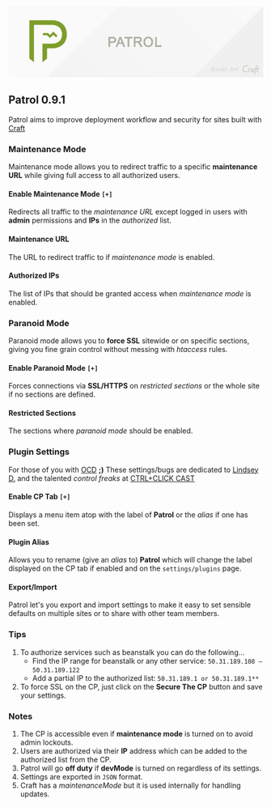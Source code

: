![Patrol](resources/etc/patrol.png)

## Patrol 0.9.1
Patrol aims to improve deployment workflow and security for sites built with [Craft](http://buildwithcraft.com)

### Maintenance Mode
Maintenance mode allows you to redirect traffic to a specific **maintenance URL** while giving full access to all authorized users.

#### Enable Maintenance Mode `[+]`
Redirects all traffic to the _maintenance URL_ except logged in users with **admin** permissions and **IPs** in the _authorized_ list.

#### Maintenance URL
The URL to redirect traffic to if _maintenance mode_ is enabled.

#### Authorized IPs
The list of IPs that should be granted access when _maintenance mode_ is enabled.

### Paranoid Mode
Paranoid mode allows you to **force SSL** sitewide or on specific sections, giving you fine grain control without messing with _htaccess_ rules.

#### Enable Paranoid Mode `[+]`
Forces connections via **SSL/HTTPS** on _restricted sections_ or the whole site if no sections are defined.

#### Restricted Sections
The sections where _paranoid mode_ should be enabled.

### Plugin Settings
For those of you with [OCD](http://www.ncbi.nlm.nih.gov/pubmedhealth/PMH0001926/) **;)**
These settings/bugs are dedicated to [Lindsey D.](http://twitter.com/LindseyDiLoreto) and the talented _control freaks_ at [CTRL+CLICK CAST](http://ctrlclickcast.com/)

#### Enable CP Tab `[+]`
Displays a menu item atop with the label of **Patrol** or the _alias_ if one has been set.

#### Plugin Alias
Allows you to rename (give an _alias_ to) **Patrol** which will change the label displayed on the CP tab if enabled and on the `settings/plugins` page.

#### Export/Import
Patrol let's you export and import settings to make it easy to set sensible defaults on multiple sites or to share with other team members.

### Tips
1. To authorize services such as beanstalk you can do the following...
	- Find the IP range for beanstalk or any other service: `50.31.189.108 – 50.31.189.122`
	- Add a partial IP to the authorized list: `50.31.189.1 or 50.31.189.1**`
2. To force SSL on the CP, just click on the **Secure The CP** button and save your settings.

### Notes
1. The CP is accessible even if **maintenance mode** is turned on to avoid admin lockouts.
2. Users are authorized via their **IP** address which can be added to the authorized list from the CP.
3. Patrol will go **off duty** if **devMode** is turned on regardless of its settings.
4. Settings are exported in `JSON` format.
5. Craft has a _maintenanceMode_ but it is used internally for handling updates.
